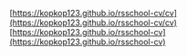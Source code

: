 [https://kopkop123.github.io/rsschool-cv/cv](https://kopkop123.github.io/rsschool-cv/cv)  
[https://kopkop123.github.io/rsschool-cv](https://kopkop123.github.io/rsschool-cv)